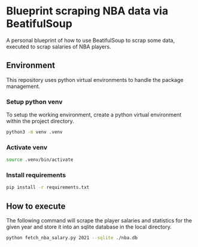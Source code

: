 # Blueprint scraping NBA data via BeatifulSoup

A personal blueprint of how to use BeatifulSoup to scrap some data,
executed to scrap salaries of NBA players.

## Environment

This repository uses python virtual environments to handle the package management.

### Setup python venv

To setup the working environment, create a python virtual environment
within the project directory.

```bash
python3 -m venv .venv
```

### Activate venv

```bash
source .venv/bin/activate
```

### Install requirements

```bash
pip install -r requirements.txt
```

## How to execute

The following command will scrape the player salaries and statistics for the given year
and store it into an sqlite database in the local directory.
```bash
python fetch_nba_salary.py 2021 --sqlite ./nba.db
```
